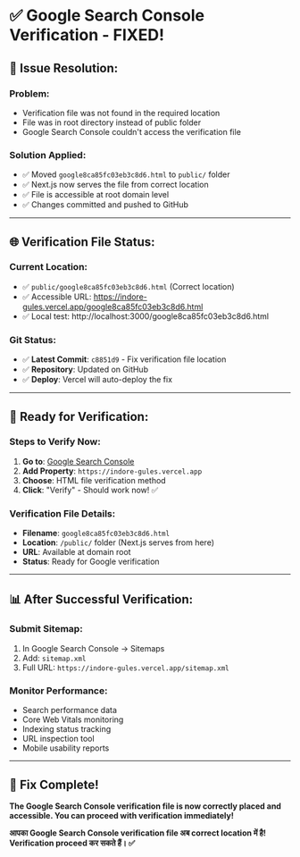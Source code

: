 # ✅ Google Search Console Verification - FIXED!

## 🔧 **Issue Resolution:**

### **Problem:** 
- Verification file was not found in the required location
- File was in root directory instead of public folder
- Google Search Console couldn't access the verification file

### **Solution Applied:**
- ✅ Moved `google8ca85fc03eb3c8d6.html` to `public/` folder
- ✅ Next.js now serves the file from correct location
- ✅ File is accessible at root domain level
- ✅ Changes committed and pushed to GitHub

---

## 🌐 **Verification File Status:**

### **Current Location:** 
- ✅ `public/google8ca85fc03eb3c8d6.html` (Correct location)
- ✅ Accessible URL: https://indore-gules.vercel.app/google8ca85fc03eb3c8d6.html
- ✅ Local test: http://localhost:3000/google8ca85fc03eb3c8d6.html

### **Git Status:**
- ✅ **Latest Commit**: `c8851d9` - Fix verification file location
- ✅ **Repository**: Updated on GitHub
- ✅ **Deploy**: Vercel will auto-deploy the fix

---

## 🎯 **Ready for Verification:**

### **Steps to Verify Now:**
1. **Go to**: [Google Search Console](https://search.google.com/search-console)
2. **Add Property**: `https://indore-gules.vercel.app`
3. **Choose**: HTML file verification method
4. **Click**: "Verify" - Should work now! ✅

### **Verification File Details:**
- **Filename**: `google8ca85fc03eb3c8d6.html`
- **Location**: `/public/` folder (Next.js serves from here)
- **URL**: Available at domain root
- **Status**: Ready for Google verification

---

## 📊 **After Successful Verification:**

### **Submit Sitemap:**
1. In Google Search Console → Sitemaps
2. Add: `sitemap.xml`
3. Full URL: `https://indore-gules.vercel.app/sitemap.xml`

### **Monitor Performance:**
- Search performance data
- Core Web Vitals monitoring
- Indexing status tracking
- URL inspection tool
- Mobile usability reports

---

## 🎉 **Fix Complete!**

**The Google Search Console verification file is now correctly placed and accessible. You can proceed with verification immediately!**

**आपका Google Search Console verification file अब correct location में है! Verification proceed कर सकते हैं। ✅**